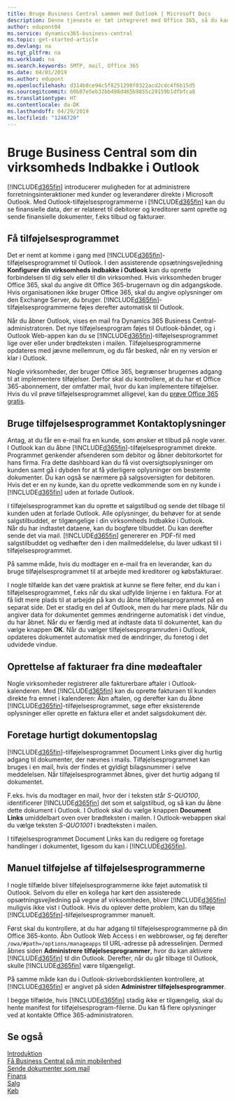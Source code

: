 ```yaml
---
title: Bruge Business Central sammen med Outlook | Microsoft Docs
description: Denne tjeneste er tæt integreret med Office 365, så du kan administrere alle dine forretningsaktiviteter og sende og modtage mail til og fra kunder og leverandører direkte i Outlook.
author: edupont04
ms.service: dynamics365-business-central
ms.topic: get-started-article
ms.devlang: na
ms.tgt_pltfrm: na
ms.workload: na
ms.search.keywords: SMTP, mail, Office 365
ms.date: 04/01/2019
ms.author: edupont
ms.openlocfilehash: d314b8ce94c5f8251298f0322acd2cdc4f6b15d5
ms.sourcegitcommit: 60b87e5eb32bb408dd65b9855c29159b1dfbfca8
ms.translationtype: HT
ms.contentlocale: da-DK
ms.lasthandoff: 04/29/2019
ms.locfileid: "1246720"
---
```

# <a name="using-business-central-as-your-business-inbox-in-outlook"></a>Bruge Business Central som din virksomheds Indbakke i Outlook
[!INCLUDE[d365fin](includes/d365fin_md.md)] introducerer muligheden for at administrere forretningsinteraktioner med kunder og leverandører direkte i Microsoft Outlook. Med Outlook-tilføjelsesprogrammerne i [!INCLUDE[d365fin](includes/d365fin_md.md)] kan du se finansielle data, der er relateret til debitorer og kreditorer samt oprette og sende finansielle dokumenter, f.eks tilbud og fakturaer.  

## <a name="getting-the-add-in"></a>Få tilføjelsesprogrammet
Det er nemt at komme i gang med [!INCLUDE[d365fin](includes/d365fin_md.md)]-tilføjelsesprogrammet til Outlook. I den assisterende opsætningsvejledning **Konfigurer din virksomheds indbakke i Outlook** kan du oprette forbindelsen til dig selv eller til din virksomhed. Hvis virksomheden bruger Office 365, skal du angive dit Office 365-brugernavn og din adgangskode. Hvis organisationen ikke bruger Office 365, skal du angive oplysninger om den Exchange Server, du bruger. [!INCLUDE[d365fin](includes/d365fin_md.md)]-tilføjelsesprogrammerne føjes derefter automatisk til Outlook.  

Når du åbner Outlook, vises en mail fra Dynamics 365 Business Central-administratoren. Det nye tilføjelsesprogram føjes til Outlook-båndet, og i Outlook Web-appen kan du se [!INCLUDE[d365fin](includes/d365fin_md.md)]-tilføjelsesprogrammet lige over eller under brødteksten i mailen. Tilføjelsesprogrammerne opdateres med jævne mellemrum, og du får besked, når en ny version er klar i Outlook.  

Nogle virksomheder, der bruger Office 365, begrænser brugernes adgang til at implementere tilføjelser. Derfor skal du kontrollere, at du har et Office 365-abonnement, der omfatter mail, hvor du kan implementere tilføjelser. Hvis du vil prøve tilføjelsesprogrammet alligevel, kan du [prøve Office 365 gratis](https://products.office.com/try).  

## <a name="using-the-contact-insights-add-in"></a>Bruge tilføjelsesprogrammet Kontaktoplysninger
Antag, at du får en e-mail fra en kunde, som ønsker et tilbud på nogle varer. I Outlook kan du åbne [!INCLUDE[d365fin](includes/d365fin_md.md)]-tilføjelsesprogrammet direkte. Programmet genkender afsenderen som debitor og åbner debitorkortet for hans firma. Fra dette dashboard kan du få vist oversigtsoplysninger om kunden samt gå i dybden for at få yderligere oplysninger om bestemte dokumenter. Du kan også se nærmere på salgsoversigten for debitoren. Hvis det er en ny kunde, kan du oprette vedkommende som en ny kunde i [!INCLUDE[d365fin](includes/d365fin_md.md)] uden at forlade Outlook.  

I tilføjelsesprogrammet kan du oprette et salgstilbud og sende det tilbage til kunden uden at forlade Outlook. Alle oplysninger, du behøver for at sende salgstilbuddet, er tilgængelige i din virksomheds Indbakke i Outlook.  
Når du har indtastet dataene, kan du bogføre tilbuddet. Du kan derefter sende det via mail. [!INCLUDE[d365fin](includes/d365fin_md.md)] genererer en .PDF-fil med salgstilbuddet og vedhæfter den i den mailmeddelelse, du laver udkast til i tilføjelsesprogrammet.  

På samme måde, hvis du modtager en e-mail fra en leverandør, kan du bruge tilføjelsesprogrammet til at arbejde med kreditorer og købsfakturaer.  

I nogle tilfælde kan det være praktisk at kunne se flere felter, end du kan i tilføjelsesprogrammet, f.eks når du skal udfylde linjerne i en faktura. For at få lidt mere plads til at arbejde på kan du åbne tilføjelsesprogrammet på en separat side. Det er stadig en del af Outlook, men du har mere plads. Når du angiver data for dokumentet gemmes ændringerne automatisk i det vindue, du har åbnet. Når du er færdig med at indtaste data til dokumentet, kan du vælge knappen **OK**. Når du vælger tilføjelsesprogramruden i Outlook, opdateres dokumentet automatisk med de ændringer, du foretog i det udvidede vindue.  

## <a name="creating-invoices-from-your-meeting-appointments"></a>Oprettelse af fakturaer fra dine mødeaftaler
Nogle virksomheder registrerer alle fakturerbare aftaler i Outlook-kalenderen. Med [!INCLUDE[d365fin](includes/d365fin_md.md)] kan du oprette fakturaen til kunden direkte fra emnet i kalenderen: Åbn aftalen, og derefter kan du åbne [!INCLUDE[d365fin](includes/d365fin_md.md)]-tilføjelsesprogrammet, søge efter eksisterende oplysninger eller oprette en faktura eller et andet salgsdokument dér.  

## <a name="doing-quick-document-lookup"></a>Foretage hurtigt dokumentopslag
[!INCLUDE[d365fin](includes/d365fin_md.md)]-tilføjelsesprogrammet Document Links giver dig hurtig adgang til dokumenter, der nævnes i mails. Tilføjelsesprogrammet kan bruges i en mail, hvis der findes et gyldigt bilagsnummer i selve meddelelsen. Når tilføjelsesprogrammet åbnes, giver det hurtig adgang til dokumentet.  

F.eks. hvis du modtager en mail, hvor der i teksten står *S-QUO100*, identificerer [!INCLUDE[d365fin](includes/d365fin_md.md)] det som et salgstilbud, og så kan du åbne dette dokument i Outlook. I Outlook skal du vælge knappen **Document Links** umiddelbart oven over brødteksten i mailen. I Outlook-webappen skal du vælge teksten *S-QUO1001* i brødteksten i mailen.  

I tilføjelsesprogrammet Document Links kan du redigere og foretage handlinger i dokumentet, ligesom du kan i [!INCLUDE[d365fin](includes/d365fin_md.md)].

## <a name="adding-the-add-ins-manually"></a>Manuel tilføjelse af tilføjelsesprogrammerne
I nogle tilfælde bliver tilføjelsesprogrammerne ikke føjet automatisk til Outlook. Selvom du eller en kollega har kørt den assisterede opsætningsvejledning på vegne af virksomheden, bliver [!INCLUDE[d365fin](includes/d365fin_md.md)] muligvis ikke vist i Outlook. Hvis du oplever dette problem, kan du tilføje [!INCLUDE[d365fin](includes/d365fin_md.md)]-tilføjelsesprogrammer manuelt.  

Først skal du kontrollere, at du har adgang til tilføjelsesprogrammerne på din Office 365-konto. Åbn Outlook Web Access i en webbrowser, og føj derefter `/owa/#path=/options/manageapps` til URL-adresse på adresselinjen. Dermed åbnes siden **Administrere tilføjelsesprogrammer**, hvor du kan aktivere [!INCLUDE[d365fin](includes/d365fin_md.md)] til din Outlook. Derefter, når du går tilbage til Outlook, skulle [!INCLUDE[d365fin](includes/d365fin_md.md)] være tilgængeligt.  

På samme måde kan du i Outlook-skrivebordsklienten kontrollere, at [!INCLUDE[d365fin](includes/d365fin_md.md)] er angivet på siden **Administrer tilføjelsesprogrammer**.  

I begge tilfælde, hvis [!INCLUDE[d365fin](includes/d365fin_md.md)] stadig ikke er tilgængelig, skal du hente manifest for tilføjelsesprogram-filerne. Du kan få flere oplysninger ved at kontakte Office 365-administratoren.

## <a name="see-also"></a>Se også

[Introduktion](product-get-started.md)  
[Få Business Central på min mobilenhed](install-mobile-app.md)  
[Sende dokumenter som mail](ui-how-send-documents-email.md)  
[Finans](finance.md)  
[Salg](sales-manage-sales.md)  
[Køb](purchasing-manage-purchasing.md)  

